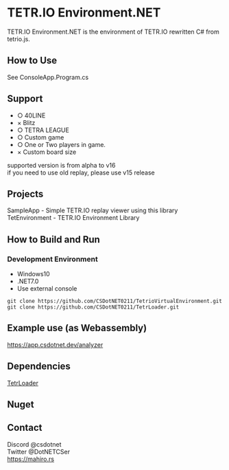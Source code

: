 # TETR.IO Environment.NET

TETR.IO Environment.NET is the environment of TETR.IO rewritten C# from tetrio.js.

## How to Use
See ConsoleApp.Program.cs
## Support
- ○ 40LINE
- × Blitz
- ○ TETRA LEAGUE
- ○ Custom game
- ○ One or Two players in game.  
- × Custom board size 

supported version is from alpha to v16  
if you need to use old replay, please use v15 release

## Projects
SampleApp                  - Simple TETR.IO replay viewer using this library  
TetEnvironment    - TETR.IO Environment Library  

## How to Build and Run
### Development Environment 
- Windows10
- .NET7.0
- Use external console

```
git clone https://github.com/CSDotNET0211/TetrioVirtualEnvironment.git
git clone https://github.com/CSDotNET0211/TetrLoader.git
```

## Example use (as Webassembly)

https://app.csdotnet.dev/analyzer

## Dependencies
[TetrLoader](https://github.com/CSDotNET0211/TetrLoader)

## Nuget

## Contact
Discord @csdotnet  
Twitter @DotNETCSer   
https://mahiro.rs
